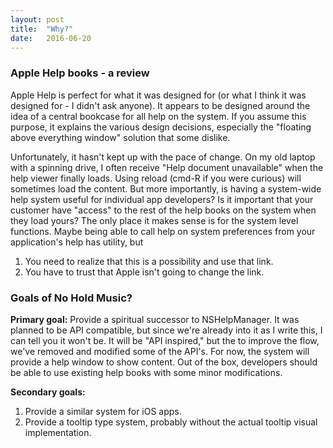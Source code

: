 ```yaml
---
layout: post
title:  "Why?"
date:   2016-06-20
---
```

### Apple Help books - a review

Apple Help is perfect for what it was designed for (or what I think it was designed for - I didn't ask anyone). It appears to be designed around the idea of a central bookcase for all help on the system. If you assume this purpose, it explains the various design decisions, especially the "floating above everything window" solution that some dislike.

Unfortunately, it hasn't kept up with the pace of change. On my old laptop with a spinning drive, I often receive "Help document unavailable" when the help viewer finally loads. Using reload (cmd-R if you were curious) will sometimes load the content. But more importantly, is having a system-wide help system useful for individual app developers? Is it important that your customer have "access" to the rest of the help books on the system when they load yours? The only place it makes sense is for the system level functions. Maybe being able to call help on system preferences from your application's help has utility, but

1. You need to realize that this is a possibility and use that link.
2. You have to trust that Apple isn't going to change the link.

### Goals of No Hold Music?
**Primary goal:** Provide a spiritual successor to NSHelpManager. It was planned to be API compatible, but since we're already into it as I write this, I can tell you it won't be. It will be "API inspired," but the to improve the flow, we've removed and modified some of the API's. For now, the system will provide a help window to show content. Out of the box, developers should be able to use existing help books with some minor modifications.

**Secondary goals:**
1. Provide a similar system for iOS apps.
2. Provide a tooltip type system, probably without the actual tooltip visual implementation.
